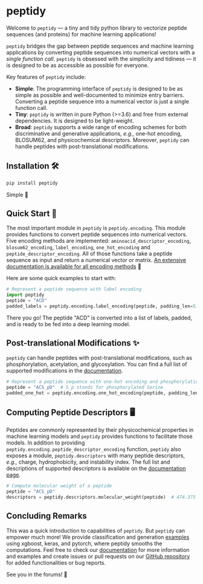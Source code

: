 # peptidy

Welcome to `peptidy` &mdash; a tiny and tidy python library to vectorize peptide sequences (and proteins) for machine learning applications!

`peptidy` bridges the gap between peptide sequences and machine learning applications by converting peptide sequences into numerical vectors with a *single function call*. `peptidy` is obsessed with the simplicity and tidiness &mdash; it is designed to be as accessible as possible for everyone.

Key features of `peptidy` include:
- **Simple**: The programming interface of `peptidy` is designed to be as simple as possible and well-documented to minimize entry barriers. Converting a peptide sequence into a numerical vector is just a single function call.
- **Tiny**: `peptidy` is written in pure Python (>=3.6) and free from external dependencies. It is designed to be light-weight.
- **Broad**: `peptidy` supports a wide range of encoding schemes for both discriminative and generative applications, *e.g.,* one-hot encoding, BLOSUM62, and physicochemical descriptors. Moreover, `peptidy` can handle peptides with post-translational modifications.

## Installation :hammer_and_wrench:
```bash
pip install peptidy
```
Simple :shrug:

## Quick Start :rocket:
The most important module in `peptidy` is `peptidy.encoding`. This module provides functions to convert peptide sequences into numerical vectors. Five encoding methods are implemented: `aminoacid_descriptor_encoding`, `blosum62_encoding`, `label_encoding`, `one_hot_encoding` and `peptide_descriptor_encoding`. All of those functions take a peptide sequence as input and return a numerical vector or matrix. [An extensive documentation is available for all encoding methods](https://molml.github.io/peptidy/api/encoding/) :book:

Here are some quick examples to start with:

```python
# Represent a peptide sequence with label encoding
import peptidy
peptide = "ACD"
padded_labels = peptidy.encoding.label_encoding(peptide, padding_len=5)  # [1, 2, 3, 0, 0]
```
There you go! The peptide "ACD" is converted into a list of labels, padded, and is ready to be fed into a deep learning model.


## Post-translational Modifications :sparkles:
`peptidy` can handle peptides with post-translational modifications, such as phosphorylation, acetylation, and glycosylation. You can find a full list of supported modifications in the [documentation](https://molml.github.io/peptidy/api/biology/).

```python
# Represent a peptide sequence with one-hot encoding and phosphorylation
peptide = "ACS_pD"  # S_p stands for phosphorylated Serine
padded_one_hot = peptidy.encoding.one_hot_encoding(peptide, padding_len=5)  # (5, 29)
```

## Computing Peptide Descriptors :desktop_computer:
Peptides are commonly represented by their physicochemical properties in machine learning models and `peptidy` provides functions to facilitate those models. In addition to providing `peptidy.encoding.peptide_descriptor_encoding` function, `peptidy` also exposes a module, `peptidy.descriptors` with many peptide descriptors, *e.g.,* charge, hydrophobicity, and instability index. The full list and descriptions of supported descriptors is available on the [documentation page](https://molml.github.io/peptidy/api/descriptors/).

```python
# Compute molecular weight of a peptide
peptide = "ACS_pD"
descriptors = peptidy.descriptors.molecular_weight(peptide)  # 474.375
```

## Concluding Remarks

This was a quick introduction to capabilities of `peptidy`. But `peptidy` can empower much more! We provide classification and generation [examples]([https://github.com/molML/peptidy/examples](https://github.com/molML/peptidy/tree/main/examples)) using xgboost, keras, and pytorch, where peptidy smooths the computations. Feel free to check our [documentation](https://molml.github.io/peptidy/) for more information and examples and create issues or pull requests on our [GitHub repository](https://github.com/molML/peptidy/issues) for added functionalities or bug reports.

See you in the forums! :wave:
